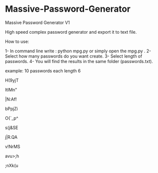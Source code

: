 # Massive-Password-Generator
Massive Password Generator V1 


High speed complex password generator and export it to text file.

How to use: 

1- In command line write : python mpg.py or simply open the mpg.py . 
2- Select how many passwords do you want create. 
3- Select length of passwords. 
4- You will find the results in the same folder (passwords.txt).

example: 10 passwords each length 6

H(9yjT

ltIMn"

|N:Af!

bPpjZi

O{`_p^

s(j&SE

j|R.QA

v!NrMS

avu>;h

;nXk(u
